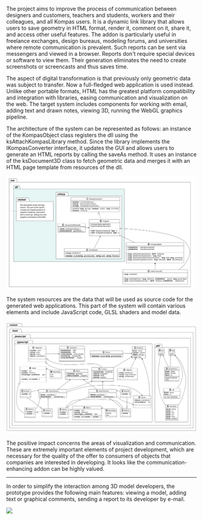 The project aims to improve the process of communication between designers and customers, teachers and students, workers and their colleagues, and all Kompas users. It is a dynamic link library that allows users to save geometry in HTML format, render it, comment on it, share it, and access other useful features. The addon is particularly useful in freelance exchanges, design bureaus, modeling forums, and universities where remote communication is prevalent. Such reports can be sent via messengers and viewed in a browser. Reports don't require special devices or software to view them. Their generation eliminates the need to create screenshots or screencasts and thus saves time.

The aspect of digital transformation is that previously only geometric data was subject to transfer. Now a full-fledged web application is used instead. Unlike other portable formats, HTML has the greatest platform compatibility and integration with libraries, easing communication and visualization on the web. The target system includes components for working with email, adding text and drawn notes, viewing 3D, running the WebGL graphics pipeline.

The architecture of the system can be represented as follows: an instance of the KompasObject class registers the dll using the ksAttachKompasLibrary method. Since the library implements the IKompasConverter interface, it updates the GUI and allows users to generate an HTML reports by calling the saveAs method. It uses an instance of the ksDocument3D class to fetch geometric data and merges it with an HTML page template from resources of the dll.

<img src="docs/plantuml/out/idea.class.partone.svg">

The system resources are the data that will be used as source code for the generated web applications. This part of the system will contain various elements and include JavaScript code, GLSL shaders and model data.

<img src="docs/plantuml/out/idea.class.parttwo.svg">

The positive impact concerns the areas of visualization and communication. These are extremely important elements of project development, which are necessary for the quality of the offer to consumers of objects that companies are interested in developing. It looks like the communication-enhancing addon can be highly valued.

---

In order to simplify the interaction among 3D model developers, the prototype provides the following main features: viewing a model, adding text or graphical comments, sending a report to its developer by e-mail.

<img src="docs/picture.gif">